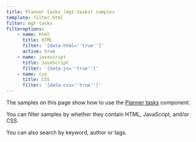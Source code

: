 ```yaml
---
title: Planner tasks (mgt-tasks) samples
template: filter.html
filter: mgt-tasks
filteroptions:
    - name: html
      title: HTML
      filter: '[data-html=''true'']'
      active: true
    - name: javascript
      title: JavaScript
      filter: '[data-js=''true'']'
    - name: css
      title: CSS
      filter: '[data-css=''true'']'
---
```

The samples on this page show how to use the [Planner tasks](https://docs.microsoft.com/graph/toolkit/components/tasks) component.

You can filter samples by whether they contain HTML, JavaScript, and/or CSS.

You can also search by keyword, author or tags.